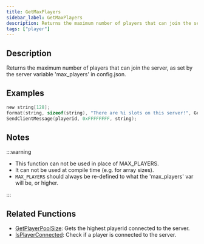 ```yaml
---
title: GetMaxPlayers
sidebar_label: GetMaxPlayers
description: Returns the maximum number of players that can join the server, as set by the server variable 'maxplayers' in server.
tags: ["player"]
---
```


## Description

Returns the maximum number of players that can join the server, as set by the server variable 'max_players' in config.json.

## Examples

```c
new string[128];
format(string, sizeof(string), "There are %i slots on this server!", GetMaxPlayers());
SendClientMessage(playerid, 0xFFFFFFFF, string);
```

## Notes

:::warning

- This function can not be used in place of MAX_PLAYERS.
- It can not be used at compile time (e.g. for array sizes).
- `MAX_PLAYERS` should always be re-defined to what the 'max_players' var will be, or higher.

:::

## Related Functions

- [GetPlayerPoolSize](GetPlayerPoolSize): Gets the highest playerid connected to the server.
- [IsPlayerConnected](IsPlayerConnected): Check if a player is connected to the server.
